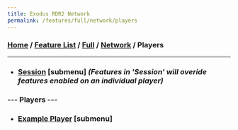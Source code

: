 ```yaml
---
title: Exodus RDR2 Network
permalink: /features/full/network/players
---
```

### [Home](/) / [Feature List](/features) / [Full](/features/full) / [Network](/features/full/network) / Players
---
- ### [Session](players/session) [submenu] *(Features in 'Session' will overide features enabled on an individual player)*
### --- Players ---
- ### [Example Player](players/player) [submenu]
